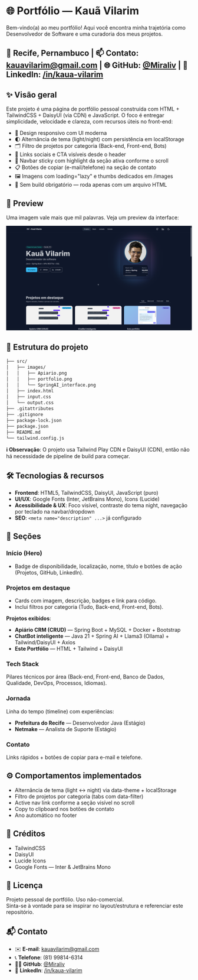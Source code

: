 # 🌐 Portfólio — Kauã Vilarim

Bem-vindo(a) ao meu portfólio! Aqui você encontra minha trajetória como Desenvolvedor de Software e uma curadoria dos meus projetos.

## 📍 Recife, Pernambuco | 📫 Contato: kauavilarim@gmail.com | 🌐 GitHub: [@Miraliv](https://github.com/Miraliv) | 💼 LinkedIn: [/in/kaua-vilarim](https://www.linkedin.com/in/kaua-vilarim/)

## ✨ Visão geral

Este projeto é uma página de portfólio pessoal construída com HTML + TailwindCSS + DaisyUI (via CDN) e JavaScript. O foco é entregar simplicidade, velocidade e clareza, com recursos úteis no front-end:

- 🎯 Design responsivo com UI moderna
- 🌓 Alternância de tema (light/night) com persistência em localStorage
- 🗂️ Filtro de projetos por categoria (Back-end, Front-end, Bots)
- 🔗 Links sociais e CTA visíveis desde o header
- 🧭 Navbar sticky com highlight da seção ativa conforme o scroll
- 📋 Botões de copiar (e-mail/telefone) na seção de contato
- 🖼️ Imagens com loading="lazy" e thumbs dedicados em /images
- 🧩 Sem build obrigatório — roda apenas com um arquivo HTML

## 📸 Preview

Uma imagem vale mais que mil palavras. Veja um preview da interface:

![Portfolio Preview](src/images/portfolio.png)


## 🧱 Estrutura do projeto
```
├── src/
│   ├── images/
│   │   ├── Apiario.png
│   │   ├── portfolio.png
│   │   └── SpringAI_interface.png
│   ├── index.html
│   ├── input.css
│   └── output.css
├── .gitattributes
├── .gitignore
├── package-lock.json
├── package.json
├── README.md
└── tailwind.config.js
```

**ℹ️ Observação**: O projeto usa Tailwind Play CDN e DaisyUI (CDN), então não há necessidade de pipeline de build para começar.

## 🛠️ Tecnologias & recursos

- **Frontend**: HTML5, TailwindCSS, DaisyUI, JavaScript (puro)
- **UI/UX**: Google Fonts (Inter, JetBrains Mono), Icons (Lucide)
- **Acessibilidade & UX**: Foco visível, contraste do tema night, navegação por teclado na navbar/dropdown
- **SEO**: `<meta name="description" ...>` já configurado

## 🧩 Seções

### Início (Hero)

- Badge de disponibilidade, localização, nome, título e botões de ação (Projetos, GitHub, LinkedIn).

### Projetos em destaque

- Cards com imagem, descrição, badges e link para código.
- Inclui filtros por categoria (Tudo, Back-end, Front-end, Bots).

**Projetos exibidos**:

- **Apiário CRM (CRUD)** — Spring Boot + MySQL + Docker + Bootstrap
- **ChatBot inteligente** — Java 21 + Spring AI + Llama3 (Ollama) + Tailwind/DaisyUI + Axios
- **Este Portfólio** — HTML + Tailwind + DaisyUI

### Tech Stack

Pilares técnicos por área (Back-end, Front-end, Banco de Dados, Qualidade, DevOps, Processos, Idiomas).

### Jornada

Linha do tempo (timeline) com experiências:

- **Prefeitura do Recife** — Desenvolvedor Java (Estágio)
- **Netmake** — Analista de Suporte (Estágio)

### Contato

Links rápidos + botões de copiar para e-mail e telefone.

## ⚙️ Comportamentos implementados

- Alternância de tema (light ↔ night) via data-theme + localStorage
- Filtro de projetos por categoria (tabs com data-filter)
- Active nav link conforme a seção visível no scroll
- Copy to clipboard nos botões de contato
- Ano automático no footer

## 🤝 Créditos

- TailwindCSS
- DaisyUI
- Lucide Icons
- Google Fonts — Inter & JetBrains Mono

## 📄 Licença

Projeto pessoal de portfólio. Uso não-comercial.  
Sinta-se à vontade para se inspirar no layout/estrutura e referenciar este repositório.

## 📬 Contato

- ✉️ **E-mail**: kauavilarim@gmail.com
- 📞 **Telefone**: (81) 99814-6314
- 🧑‍💻 **GitHub**: [@Miraliv](https://github.com/Miraliv)
- 💼 **LinkedIn**: [/in/kaua-vilarim](https://www.linkedin.com/in/kaua-vilarim/)
